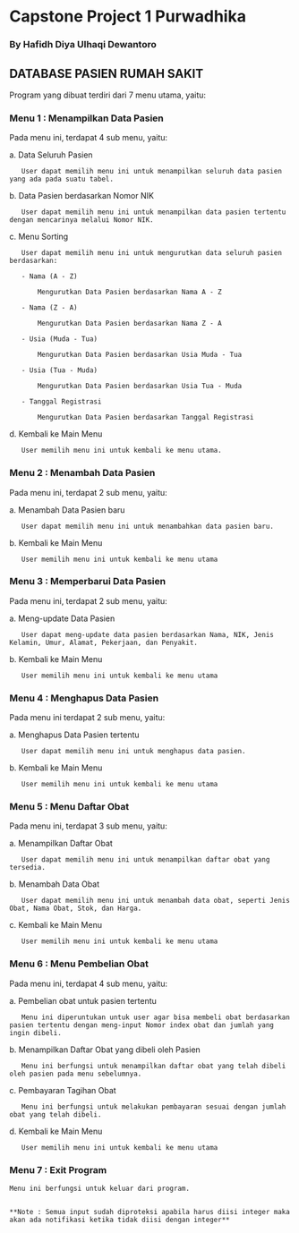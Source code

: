 # **Capstone Project 1 Purwadhika** 

### By Hafidh Diya Ulhaqi Dewantoro

## **DATABASE PASIEN RUMAH SAKIT**

Program yang dibuat terdiri dari 7 menu utama, yaitu:
### Menu 1 : Menampilkan Data Pasien

   Pada menu ini, terdapat 4 sub menu, yaitu:
   
   a. Data Seluruh Pasien
   
       User dapat memilih menu ini untuk menampilkan seluruh data pasien yang ada pada suatu tabel.
       
   b. Data Pasien berdasarkan Nomor NIK
   
       User dapat memilih menu ini untuk menampilkan data pasien tertentu dengan mencarinya melalui Nomor NIK.
   
   c. Menu Sorting
       
       User dapat memilih menu ini untuk mengurutkan data seluruh pasien berdasarkan:
       
       - Nama (A - Z)

           Mengurutkan Data Pasien berdasarkan Nama A - Z
           
       - Nama (Z - A)

           Mengurutkan Data Pasien berdasarkan Nama Z - A
       
       - Usia (Muda - Tua)

           Mengurutkan Data Pasien berdasarkan Usia Muda - Tua
       
       - Usia (Tua - Muda)

           Mengurutkan Data Pasien berdasarkan Usia Tua - Muda
       
       - Tanggal Registrasi

           Mengurutkan Data Pasien berdasarkan Tanggal Registrasi
   
   d. Kembali ke Main Menu

       User memilih menu ini untuk kembali ke menu utama.
   
### Menu 2 : Menambah Data Pasien

   Pada menu ini, terdapat 2 sub menu, yaitu:
   
   a. Menambah Data Pasien baru

       User dapat memilih menu ini untuk menambahkan data pasien baru.
   
   b. Kembali ke Main Menu

       User memilih menu ini untuk kembali ke menu utama
   
### Menu 3 : Memperbarui Data Pasien

   Pada menu ini, terdapat 2 sub menu, yaitu:
   
   a. Meng-update Data Pasien

       User dapat meng-update data pasien berdasarkan Nama, NIK, Jenis Kelamin, Umur, Alamat, Pekerjaan, dan Penyakit.
   
   b. Kembali ke Main Menu

       User memilih menu ini untuk kembali ke menu utama
   
### Menu 4 : Menghapus Data Pasien

   Pada menu ini terdapat 2 sub menu, yaitu:
   
   a. Menghapus Data Pasien tertentu

       User dapat memilih menu ini untuk menghapus data pasien.
   
   b. Kembali ke Main Menu

       User memilih menu ini untuk kembali ke menu utama
   
### Menu 5 : Menu Daftar Obat

   Pada menu ini, terdapat 3 sub menu, yaitu:
   
   a. Menampilkan Daftar Obat

       User dapat memilih menu ini untuk menampilkan daftar obat yang tersedia.
   
   b. Menambah Data Obat

       User dapat memilih menu ini untuk menambah data obat, seperti Jenis Obat, Nama Obat, Stok, dan Harga.
   
   c. Kembali ke Main Menu

       User memilih menu ini untuk kembali ke menu utama
       
### Menu 6 : Menu Pembelian Obat

   Pada menu ini, terdapat 4 sub menu, yaitu:
   
   a. Pembelian obat untuk pasien tertentu

       Menu ini diperuntukan untuk user agar bisa membeli obat berdasarkan pasien tertentu dengan meng-input Nomor index obat dan jumlah yang ingin dibeli.
   
   b. Menampilkan Daftar Obat yang dibeli oleh Pasien

       Menu ini berfungsi untuk menampilkan daftar obat yang telah dibeli oleh pasien pada menu sebelumnya.
   
   c. Pembayaran Tagihan Obat

       Menu ini berfungsi untuk melakukan pembayaran sesuai dengan jumlah obat yang telah dibeli.
   
   d. Kembali ke Main Menu

       User memilih menu ini untuk kembali ke menu utama
   
### Menu 7 : Exit Program

    Menu ini berfungsi untuk keluar dari program.


    **Note : Semua input sudah diproteksi apabila harus diisi integer maka akan ada notifikasi ketika tidak diisi dengan integer**
